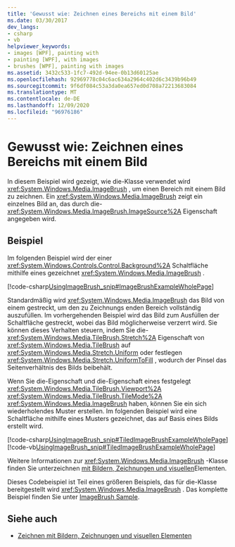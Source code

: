 ```yaml
---
title: 'Gewusst wie: Zeichnen eines Bereichs mit einem Bild'
ms.date: 03/30/2017
dev_langs:
- csharp
- vb
helpviewer_keywords:
- images [WPF], painting with
- painting [WPF], with images
- brushes [WPF], painting with images
ms.assetid: 3432c533-1fc7-492d-94ee-0b13d60125ae
ms.openlocfilehash: 92969778c04c6ac634a2964c402d6c3439b96b49
ms.sourcegitcommit: 9f6df084c53a3da0ea657ed0d708a72213683084
ms.translationtype: MT
ms.contentlocale: de-DE
ms.lasthandoff: 12/09/2020
ms.locfileid: "96976186"
---
```

# <a name="how-to-paint-an-area-with-an-image"></a>Gewusst wie: Zeichnen eines Bereichs mit einem Bild
In diesem Beispiel wird gezeigt, wie die-Klasse verwendet wird <xref:System.Windows.Media.ImageBrush> , um einen Bereich mit einem Bild zu zeichnen. Ein <xref:System.Windows.Media.ImageBrush> zeigt ein einzelnes Bild an, das durch die- <xref:System.Windows.Media.ImageBrush.ImageSource%2A> Eigenschaft angegeben wird.  
  
## <a name="example"></a>Beispiel  
 Im folgenden Beispiel wird der einer <xref:System.Windows.Controls.Control.Background%2A> Schaltfläche mithilfe eines gezeichnet <xref:System.Windows.Media.ImageBrush> .  
  
 [!code-csharp[UsingImageBrush_snip#ImageBrushExampleWholePage](~/samples/snippets/csharp/VS_Snippets_Wpf/UsingImageBrush_snip/CSharp/PaintingWithImagesExample.cs#imagebrushexamplewholepage)]  
  
 Standardmäßig wird <xref:System.Windows.Media.ImageBrush> das Bild von einem gestreckt, um den zu Zeichnungs enden Bereich vollständig auszufüllen. Im vorhergehenden Beispiel wird das Bild zum Ausfüllen der Schaltfläche gestreckt, wobei das Bild möglicherweise verzerrt wird. Sie können dieses Verhalten steuern, indem Sie die- <xref:System.Windows.Media.TileBrush.Stretch%2A> Eigenschaft von <xref:System.Windows.Media.TileBrush> auf <xref:System.Windows.Media.Stretch.Uniform> oder festlegen <xref:System.Windows.Media.Stretch.UniformToFill> , wodurch der Pinsel das Seitenverhältnis des Bilds beibehält.  
  
 Wenn Sie die-Eigenschaft und die-Eigenschaft eines festgelegt <xref:System.Windows.Media.TileBrush.Viewport%2A> <xref:System.Windows.Media.TileBrush.TileMode%2A> <xref:System.Windows.Media.ImageBrush> haben, können Sie ein sich wiederholendes Muster erstellen. Im folgenden Beispiel wird eine Schaltfläche mithilfe eines Musters gezeichnet, das auf Basis eines Bilds erstellt wird.  
  
 [!code-csharp[UsingImageBrush_snip#TiledImageBrushExampleWholePage](~/samples/snippets/csharp/VS_Snippets_Wpf/UsingImageBrush_snip/CSharp/TiledImageBrushExample.cs#tiledimagebrushexamplewholepage)]
 [!code-vb[UsingImageBrush_snip#TiledImageBrushExampleWholePage](~/samples/snippets/visualbasic/VS_Snippets_Wpf/UsingImageBrush_snip/VisualBasic/TiledImageBrushExample.vb#tiledimagebrushexamplewholepage)]  
  
 Weitere Informationen zur <xref:System.Windows.Media.ImageBrush> -Klasse finden Sie unterzeichnen [mit Bildern, Zeichnungen und visuellen](painting-with-images-drawings-and-visuals.md)Elementen.  
  
 Dieses Codebeispiel ist Teil eines größeren Beispiels, das für die-Klasse bereitgestellt wird <xref:System.Windows.Media.ImageBrush> . Das komplette Beispiel finden Sie unter [ImageBrush Sample](https://github.com/Microsoft/WPF-Samples/tree/master/Graphics/ImageBrush).  
  
## <a name="see-also"></a>Siehe auch

- [Zeichnen mit Bildern, Zeichnungen und visuellen Elementen](painting-with-images-drawings-and-visuals.md)
